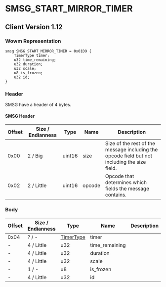 # SMSG_START_MIRROR_TIMER

## Client Version 1.12

### Wowm Representation
```rust,ignore
smsg SMSG_START_MIRROR_TIMER = 0x01D9 {
    TimerType timer;
    u32 time_remaining;
    u32 duration;
    u32 scale;
    u8 is_frozen;
    u32 id;
}
```
### Header

SMSG have a header of 4 bytes.

#### SMSG Header

| Offset | Size / Endianness | Type   | Name   | Description |
| ------ | ----------------- | ------ | ------ | ----------- |
| 0x00   | 2 / Big           | uint16 | size   | Size of the rest of the message including the opcode field but not including the size field.|
| 0x02   | 2 / Little        | uint16 | opcode | Opcode that determines which fields the message contains.|

### Body

| Offset | Size / Endianness | Type | Name | Description | Comment |
| ------ | ----------------- | ---- | ---- | ----------- | ------- |
| 0x04 | ? / - | [TimerType](timertype.md) | timer |  |  |
| - | 4 / Little | u32 | time_remaining |  |  |
| - | 4 / Little | u32 | duration |  |  |
| - | 4 / Little | u32 | scale |  |  |
| - | 1 / - | u8 | is_frozen |  |  |
| - | 4 / Little | u32 | id |  |  |

